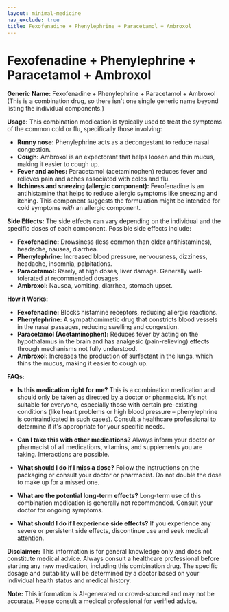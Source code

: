 ```yaml
---
layout: minimal-medicine
nav_exclude: true
title: Fexofenadine + Phenylephrine + Paracetamol + Ambroxol
---
```


# Fexofenadine + Phenylephrine + Paracetamol + Ambroxol

**Generic Name:**  Fexofenadine + Phenylephrine + Paracetamol + Ambroxol (This is a combination drug, so there isn't one single generic name beyond listing the individual components.)


**Usage:** This combination medication is typically used to treat the symptoms of the common cold or flu, specifically those involving:

* **Runny nose:** Phenylephrine acts as a decongestant to reduce nasal congestion.
* **Cough:** Ambroxol is an expectorant that helps loosen and thin mucus, making it easier to cough up.
* **Fever and aches:** Paracetamol (acetaminophen) reduces fever and relieves pain and aches associated with colds and flu.
* **Itchiness and sneezing (allergic component):** Fexofenadine is an antihistamine that helps to reduce allergic symptoms like sneezing and itching.  This component suggests the formulation might be intended for cold symptoms *with* an allergic component.


**Side Effects:** The side effects can vary depending on the individual and the specific doses of each component. Possible side effects include:

* **Fexofenadine:** Drowsiness (less common than older antihistamines), headache, nausea, diarrhea.
* **Phenylephrine:**  Increased blood pressure, nervousness, dizziness, headache, insomnia, palpitations.
* **Paracetamol:**  Rarely, at high doses, liver damage.  Generally well-tolerated at recommended dosages.
* **Ambroxol:** Nausea, vomiting, diarrhea, stomach upset.


**How it Works:**

* **Fexofenadine:** Blocks histamine receptors, reducing allergic reactions.
* **Phenylephrine:**  A sympathomimetic drug that constricts blood vessels in the nasal passages, reducing swelling and congestion.
* **Paracetamol (Acetaminophen):** Reduces fever by acting on the hypothalamus in the brain and has analgesic (pain-relieving) effects through mechanisms not fully understood.
* **Ambroxol:**  Increases the production of surfactant in the lungs, which thins the mucus, making it easier to cough up.


**FAQs:**

* **Is this medication right for me?** This is a combination medication and should only be taken as directed by a doctor or pharmacist.  It's not suitable for everyone, especially those with certain pre-existing conditions (like heart problems or high blood pressure – phenylephrine is contraindicated in such cases).  Consult a healthcare professional to determine if it's appropriate for your specific needs.

* **Can I take this with other medications?**  Always inform your doctor or pharmacist of all medications, vitamins, and supplements you are taking.  Interactions are possible.

* **What should I do if I miss a dose?**  Follow the instructions on the packaging or consult your doctor or pharmacist.  Do not double the dose to make up for a missed one.

* **What are the potential long-term effects?**  Long-term use of this combination medication is generally not recommended.  Consult your doctor for ongoing symptoms.

* **What should I do if I experience side effects?**  If you experience any severe or persistent side effects, discontinue use and seek medical attention.

**Disclaimer:** This information is for general knowledge only and does not constitute medical advice.  Always consult a healthcare professional before starting any new medication, including this combination drug.  The specific dosage and suitability will be determined by a doctor based on your individual health status and medical history.


**Note:** This information is AI-generated or crowd-sourced and may not be accurate. Please consult a medical professional for verified advice.